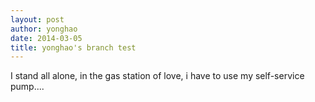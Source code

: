 ```yaml
---
layout: post
author: yonghao
date: 2014-03-05
title: yonghao's branch test
---
```


I stand all alone, in the gas station of love, i have to use my self-service pump....